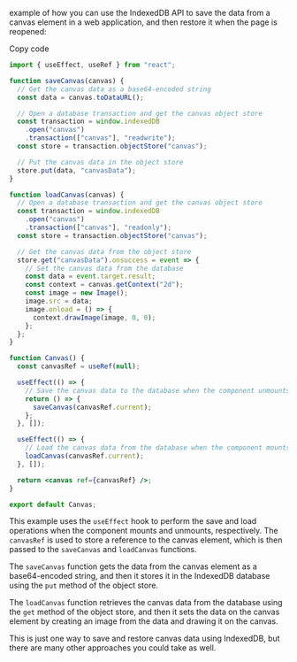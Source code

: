 example of how you can use the IndexedDB API to save the data from a canvas element in a web application, and then restore it when the page is reopened:

Copy code

```jsx
import { useEffect, useRef } from "react";

function saveCanvas(canvas) {
  // Get the canvas data as a base64-encoded string
  const data = canvas.toDataURL();

  // Open a database transaction and get the canvas object store
  const transaction = window.indexedDB
    .open("canvas")
    .transaction(["canvas"], "readwrite");
  const store = transaction.objectStore("canvas");

  // Put the canvas data in the object store
  store.put(data, "canvasData");
}

function loadCanvas(canvas) {
  // Open a database transaction and get the canvas object store
  const transaction = window.indexedDB
    .open("canvas")
    .transaction(["canvas"], "readonly");
  const store = transaction.objectStore("canvas");

  // Get the canvas data from the object store
  store.get("canvasData").onsuccess = event => {
    // Set the canvas data from the database
    const data = event.target.result;
    const context = canvas.getContext("2d");
    const image = new Image();
    image.src = data;
    image.onload = () => {
      context.drawImage(image, 0, 0);
    };
  };
}

function Canvas() {
  const canvasRef = useRef(null);

  useEffect(() => {
    // Save the canvas data to the database when the component unmounts
    return () => {
      saveCanvas(canvasRef.current);
    };
  }, []);

  useEffect(() => {
    // Load the canvas data from the database when the component mounts
    loadCanvas(canvasRef.current);
  }, []);

  return <canvas ref={canvasRef} />;
}

export default Canvas;
```

This example uses the `useEffect` hook to perform the save and load operations when the component mounts and unmounts, respectively. The `canvasRef` is used to store a reference to the canvas element, which is then passed to the `saveCanvas` and `loadCanvas` functions.

The `saveCanvas` function gets the data from the canvas element as a base64-encoded string, and then it stores it in the IndexedDB database using the `put` method of the object store.

The `loadCanvas` function retrieves the canvas data from the database using the `get` method of the object store, and then it sets the data on the canvas element by creating an image from the data and drawing it on the canvas.

This is just one way to save and restore canvas data using IndexedDB, but there are many other approaches you could take as well.
